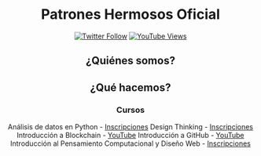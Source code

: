 <div align="center">

# Patrones Hermosos Oficial

[![Twitter Follow](https://img.shields.io/twitter/follow/patronesh?logoColor=E55E4F&color=FFFFFF&style=social)](https://twitter.com/carobarreirov)
[![YouTube Views](https://img.shields.io/youtube/channel/views/UCi9A7tCwNelhMpZJoI4XM6g?style=social&color=FFFFFF&logoColor=E55E4F)](https://www.youtube.com/channel/UCi9A7tCwNelhMpZJoI4XM6g)

## ¿Quiénes somos?

## ¿Qué hacemos?

### Cursos
Análisis de datos en Python - [Inscripciones]()
Design Thinking - [Inscripciones]()
Introducción a Blockchain - [YouTube]()
Introducción a GitHub - [YouTube]()
Introducción al Pensamiento Computacional y Diseño Web - [Inscripciones]()

</div>
